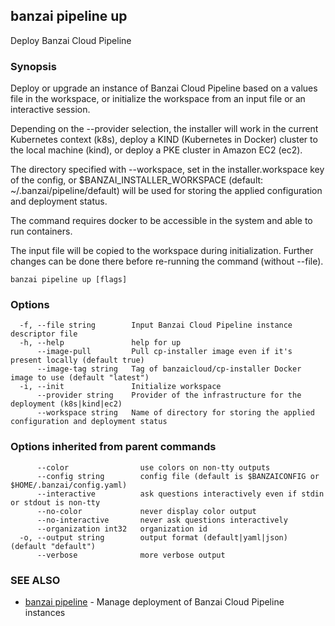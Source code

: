 ## banzai pipeline up

Deploy Banzai Cloud Pipeline

### Synopsis

Deploy or upgrade an instance of Banzai Cloud Pipeline based on a values file in the workspace, or initialize the workspace from an input file or an interactive session.

Depending on the --provider selection, the installer will work in the current Kubernetes context (k8s), deploy a KIND (Kubernetes in Docker) cluster to the local machine (kind), or deploy a PKE cluster in Amazon EC2 (ec2).

The directory specified with --workspace, set in the installer.workspace key of the config, or $BANZAI_INSTALLER_WORKSPACE (default: ~/.banzai/pipeline/default) will be used for storing the applied configuration and deployment status.

The command requires docker to be accessible in the system and able to run containers.

The input file will be copied to the workspace during initialization. Further changes can be done there before re-running the command (without --file).

```
banzai pipeline up [flags]
```

### Options

```
  -f, --file string        Input Banzai Cloud Pipeline instance descriptor file
  -h, --help               help for up
      --image-pull         Pull cp-installer image even if it's present locally (default true)
      --image-tag string   Tag of banzaicloud/cp-installer Docker image to use (default "latest")
  -i, --init               Initialize workspace
      --provider string    Provider of the infrastructure for the deployment (k8s|kind|ec2)
      --workspace string   Name of directory for storing the applied configuration and deployment status
```

### Options inherited from parent commands

```
      --color                use colors on non-tty outputs
      --config string        config file (default is $BANZAICONFIG or $HOME/.banzai/config.yaml)
      --interactive          ask questions interactively even if stdin or stdout is non-tty
      --no-color             never display color output
      --no-interactive       never ask questions interactively
      --organization int32   organization id
  -o, --output string        output format (default|yaml|json) (default "default")
      --verbose              more verbose output
```

### SEE ALSO

* [banzai pipeline](banzai_pipeline.md)	 - Manage deployment of Banzai Cloud Pipeline instances


